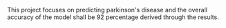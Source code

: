 This project focuses on predicting parkinson's disease and the overall accuracy of the model shall be 92 percentage derived through the results. 

